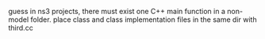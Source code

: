 guess in ns3 projects, there must exist one C++ main function in a non-model folder. 
place class and class implementation files in the same dir with third.cc 